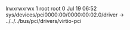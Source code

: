 lrwxrwxrwx 1 root root 0 Jul 19 06:52 sys/devices/pci0000:00/0000:00:02.0/driver -> ../../../bus/pci/drivers/virtio-pci
